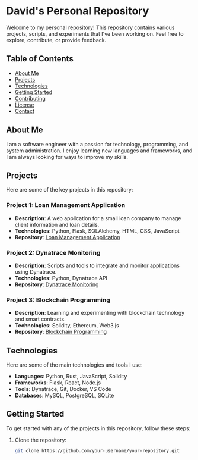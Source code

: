 # David's Personal Repository

Welcome to my personal repository! This repository contains various projects, scripts, and experiments that I've been working on. Feel free to explore, contribute, or provide feedback.

## Table of Contents

- [About Me](#about-me)
- [Projects](#projects)
- [Technologies](#technologies)
- [Getting Started](#getting-started)
- [Contributing](#contributing)
- [License](#license)
- [Contact](#contact)

## About Me

I am a software engineer with a passion for technology, programming, and system administration. I enjoy learning new languages and frameworks, and I am always looking for ways to improve my skills.

## Projects

Here are some of the key projects in this repository:

### Project 1: Loan Management Application

- **Description**: A web application for a small loan company to manage client information and loan details.
- **Technologies**: Python, Flask, SQLAlchemy, HTML, CSS, JavaScript
- **Repository**: [Loan Management Application](link-to-your-project-repository)

### Project 2: Dynatrace Monitoring

- **Description**: Scripts and tools to integrate and monitor applications using Dynatrace.
- **Technologies**: Python, Dynatrace API
- **Repository**: [Dynatrace Monitoring](link-to-your-project-repository)

### Project 3: Blockchain Programming

- **Description**: Learning and experimenting with blockchain technology and smart contracts.
- **Technologies**: Solidity, Ethereum, Web3.js
- **Repository**: [Blockchain Programming](link-to-your-project-repository)

## Technologies

Here are some of the main technologies and tools I use:

- **Languages**: Python, Rust, JavaScript, Solidity
- **Frameworks**: Flask, React, Node.js
- **Tools**: Dynatrace, Git, Docker, VS Code
- **Databases**: MySQL, PostgreSQL, SQLite

## Getting Started

To get started with any of the projects in this repository, follow these steps:

1. Clone the repository:
   ```bash
   git clone https://github.com/your-username/your-repository.git

